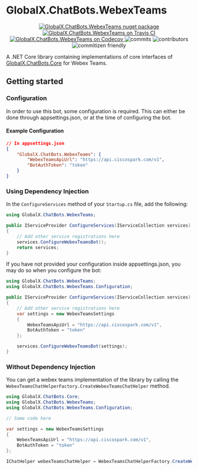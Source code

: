 # GlobalX.ChatBots.WebexTeams

<p align="center">
    <a href="https://www.nuget.org/packages/GlobalX.ChatBots.WebexTeams">
    	<img src="https://flat.badgen.net/nuget/v/globalx.chatbots.webexteams" alt="GlobalX.ChatBots.WebexTeams nuget package" />
    </a>
    <a href="https://travis-ci.org/GlobalX/GlobalX.ChatBots.WebexTeams">
    	<img src="https://flat.badgen.net/travis/GlobalX/GlobalX.ChatBots.WebexTeams" alt="GlobalX.ChatBots.WebexTeams on Travis CI" />
    </a>
    <a href="https://codecov.io/gh/GlobalX/GlobalX.ChatBots.WebexTeams">
    	<img src="https://flat.badgen.net/codecov/c/github/globalx/globalx.chatbots.webexteams" alt="GlobalX.ChatBots.WebexTeams on Codecov" />
    </a>
    <img src="https://flat.badgen.net/github/commits/globalx/globalx.chatbots.webexteams" alt="commits" />
    <img src="https://flat.badgen.net/github/contributors/globalx/globalx.chatbots.webexteams" alt="contributors" />
    <img src="https://flat.badgen.net/badge/commitizen/friendly/green" alt="commitizen friendly" />
</p>

A .NET Core library containing implementations of core interfaces of
[GlobalX.ChatBots.Core](https://github.com/GlobalX/GlobalX.ChatBots.Core) for
Webex Teams.

## Getting started

### Configuration

In order to use this bot, some configuration is required. This can either be done
through appsettings.json, or at the time of configuring the bot.

#### Example Configuration

```json
// In appsettings.json
{
    "GlobalX.ChatBots.WebexTeams": {
        "WebexTeamsApiUrl": "https://api.ciscospark.com/v1",
        "BotAuthToken": "token"
    }
}
```

### Using Dependency Injection

In the `ConfigureServices` method of your `Startup.cs` file, add the following:

```cs
using GlobalX.ChatBots.WebexTeams;

public IServiceProvider ConfigureServices(IServiceCollection services)
{
    // Add other service registrations here
    services.ConfigureWebexTeamsBot();
    return services;
}
```

If you have not provided your configuration inside appsettings.json, you may do so
when you configure the bot:

```cs
using GlobalX.ChatBots.WebexTeams;
using GlobalX.ChatBots.WebexTeams.Configuration;

public IServiceProvider ConfigureServices(IServiceCollection services)
{
    // Add other service registrations here
    var settings = new WebexTeamsSettings
    {
        WebexTeamsApiUrl = "https://api.ciscospark.com/v1",
        BotAuthToken = "token"
    };

    services.ConfigureWebexTeamsBot(settings);
}
```

### Without Dependency Injection

You can get a webex teams implementation of the library by calling the
`WebexTeamsChatHelperFactory.CreateWebexTeamsChatHelper` method.

```cs
using GlobalX.ChatBots.Core;
using GlobalX.ChatBots.WebexTeams;
using GlobalX.ChatBots.WebexTeams.Configuration;

// Some code here

var settings = new WebexTeamsSettings
{
    WebexTeamsApiUrl = "https://api.ciscospark.com/v1",
    BotAuthToken = "token"
};

IChatHelper webexTeamsChatHelper = WebexTeamsChatHelperFactory.CreateWebexTeamsChatHelper(settings);
```
